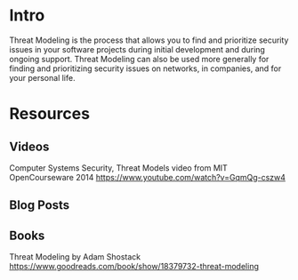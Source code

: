 Intro
===============

Threat Modeling is the process that allows you to find and prioritize security issues in your software projects during initial development and during ongoing support. Threat Modeling can also be used more generally for finding and prioritizing security issues on networks, in companies, and for your personal life.

Resources
===============

Videos
---------------
Computer Systems Security, Threat Models video from MIT OpenCourseware 2014 https://www.youtube.com/watch?v=GqmQg-cszw4


Blog Posts
---------------

Books
---------------

Threat Modeling by Adam Shostack
https://www.goodreads.com/book/show/18379732-threat-modeling